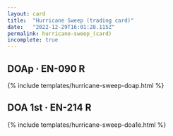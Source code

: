 ```yaml
---
layout: card
title:  "Hurricane Sweep (trading card)"
date:   "2022-12-29T16:01:28.115Z"
permalink: hurricane-sweep_(card)
incomplete: true
---
```


## DOAp &middot; EN-090 R

{% include templates/hurricane-sweep-doap.html %}


## DOA 1st &middot; EN-214 R

{% include templates/hurricane-sweep-doa1e.html %}
